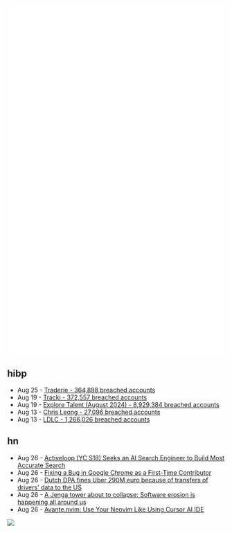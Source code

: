 ![Metrics](https://raw.githubusercontent.com/phixion/phixion/master/metrics.svg)

## hibp

<!--
for https://github.com/phixion/phixion/blob/main/.github/workflows/feeds.yml
-->
<!--START_SECTION:haveibeenpwnd-->
- Aug 25 - [Traderie - 364,898 breached accounts](https://haveibeenpwned.com/PwnedWebsites#Traderie)
- Aug 19 - [Tracki - 372,557 breached accounts](https://haveibeenpwned.com/PwnedWebsites#Tracki)
- Aug 19 - [Explore Talent (August 2024) - 8,929,384 breached accounts](https://haveibeenpwned.com/PwnedWebsites#ExploreTalentAug2024)
- Aug 13 - [Chris Leong - 27,096 breached accounts](https://haveibeenpwned.com/PwnedWebsites#ChrisLeong)
- Aug 13 - [LDLC - 1,266,026 breached accounts](https://haveibeenpwned.com/PwnedWebsites#LDLC)
<!--END_SECTION:haveibeenpwnd-->

## hn

<!--
for https://github.com/phixion/phixion/blob/main/.github/workflows/feeds.yml
-->
<!--START_SECTION:hn-->
- Aug 26 - [Activeloop (YC S18) Seeks an AI Search Engineer to Build Most Accurate Search](https://careers.activeloop.ai/?ashby_jid=0b60f11e-1775-4aed-9a2e-f44df0f3da0c)
- Aug 26 - [Fixing a Bug in Google Chrome as a First-Time Contributor](https://cprimozic.net/blog/fixing-a-bug-in-google-chrome/)
- Aug 26 - [Dutch DPA fines Uber 290M euro because of transfers of drivers' data to the US](https://www.autoriteitpersoonsgegevens.nl/en/current/dutch-dpa-imposes-a-fine-of-290-million-euro-on-uber-because-of-transfers-of-drivers-data-to-the-us)
- Aug 26 - [A Jenga tower about to collapse: Software erosion is happening all around us](https://www.techradar.com/pro/software-erosion-is-happening-all-around-us)
- Aug 26 - [Avante.nvim: Use Your Neovim Like Using Cursor AI IDE](https://github.com/yetone/avante.nvim)
<!--END_SECTION:hn-->

<!--
for https://yhype.me
-->
![](https://hit.yhype.me/github/profile?user_id=13013670)
